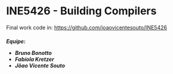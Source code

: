 # INE5426 - Building Compilers

Final work code in: https://github.com/joaovicentesouto/INE5426

<h5>Equipe: 

- Bruno Bonotto
- Fabíola Kretzer
- Jõao Vicente Souto
